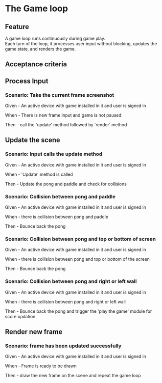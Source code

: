 # The Game loop

## Feature
  
  A game loop runs continuously during game play.  
  Each turn of the loop, it processes user input without blocking,
  updates the game state, and renders the game.
  
## Acceptance criteria

## Process Input

### Scenario: Take the current frame screenshot

  Given - An active device with game installed in it and user is signed in
  
  When - There is new frame input and game is not paused
  
  Then - call the 'update' method followed by 'render' method

## Update the scene

### Scenario: Input calls the update method

  Given - An active device with game installed in it and user is signed in
  
  When - 'Update' method is called
  
  Then - Update the pong and paddle and check for collisions
  
### Scenario: Collision between pong and paddle

  Given - An active device with game installed in it and user is signed in
  
  When - there is collision between pong and paddle
  
  Then - Bounce back the pong
  
### Scenario: Collision between pong and top or bottom of screen

  Given - An active device with game installed in it and user is signed in
  
  When - there is collision between pong and top or bottom of the screen
  
  Then - Bounce back the pong
  
### Scenario: Collision between pong and right or left wall

  Given - An active device with game installed in it and user is signed in
  
  When - there is collision between pong and right or left wall
  
  Then - Bounce back the pong and trigger the 'play the game' module for score updation
  
## Render new frame

### Scenario: frame has been updated successfully

  Given - An active device with game installed in it and user is signed in
  
  When - Frame is ready to be drawn
  
  Then - draw the new frame on the scene and repeat the game loop
